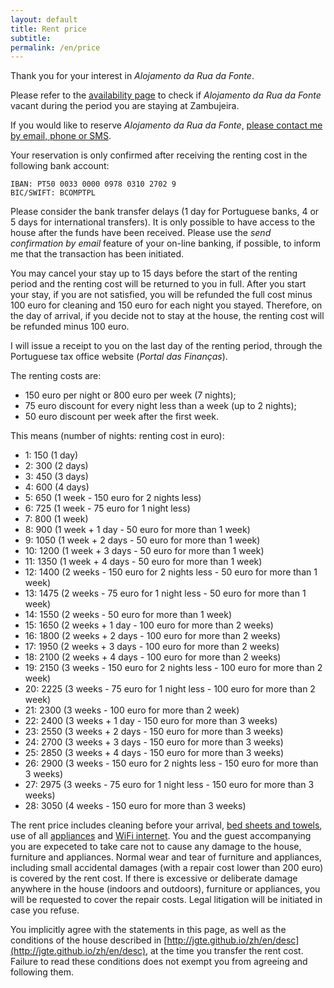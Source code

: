 ```yaml
---
layout: default
title: Rent price
subtitle:
permalink: /en/price
---
```


Thank you for your interest in *Alojamento da Rua da Fonte*.

Please refer to the [availability page](http://jgte.github.io/zambujeira/en/#disponibilidade) to check if *Alojamento da Rua da Fonte* vacant during the period you are staying at Zambujeira.

If you would like to reserve *Alojamento da Rua da Fonte*, [please contact me by email, phone or SMS](http://jgte.github.io/zh/en/intro#house-contacts).

Your reservation is only confirmed after receiving the renting cost in the following bank account:

    IBAN: PT50 0033 0000 0978 0310 2702 9
    BIC/SWIFT: BCOMPTPL

Please consider the bank transfer delays (1 day for Portuguese banks, 4 or 5 days for international transfers). It is only possible to have access to the house after the funds have been received. Please use the *send confirmation by email* feature of your on-line banking, if possible, to inform me that the transaction has been initiated.

You may cancel your stay up to 15 days before the start of the renting period and the renting cost will be returned to you in full. After you start your stay, if you are not satisfied, you will be refunded the full cost minus 100 euro for cleaning and 150 euro for each night you stayed. Therefore, on the day of arrival, if you decide not to stay at the house, the renting cost will be refunded minus 100 euro.

I will issue a receipt to you on the last day of the renting period, through the Portuguese tax office website (*Portal das Finanças*).

The renting costs are:
- 150 euro per night or 800 euro per week (7 nights);
- 75 euro discount for every night less than a week (up to 2 nights);
- 50 euro discount per week after the first week.

This means (number of nights: renting cost in euro):
- 1: 150 (1 day)
- 2: 300 (2 days)
- 3: 450 (3 days)
- 4: 600 (4 days)
- 5: 650 (1 week - 150 euro for 2 nights less)
- 6: 725 (1 week - 75 euro for 1 night less)
- 7: 800 (1 week)
- 8: 900 (1 week + 1 day - 50 euro for more than 1 week)
- 9: 1050 (1 week + 2 days - 50 euro for more than 1 week)
- 10: 1200 (1 week + 3 days - 50 euro for more than 1 week)
- 11: 1350 (1 week + 4 days - 50 euro for more than 1 week)
- 12: 1400 (2 weeks - 150 euro for 2 nights less - 50 euro for more than 1 week)
- 13: 1475 (2 weeks - 75 euro for 1 night less - 50 euro for more than 1 week)
- 14: 1550 (2 weeks - 50 euro for more than 1 week)
- 15: 1650 (2 weeks + 1 day - 100 euro for more than 2 weeks)
- 16: 1800 (2 weeks + 2 days - 100 euro for more than 2 weeks)
- 17: 1950 (2 weeks + 3 days - 100 euro for more than 2 weeks)
- 18: 2100 (2 weeks + 4 days - 100 euro for more than 2 weeks)
- 19: 2150 (3 weeks - 150 euro for 2 nights less - 100 euro for more than 2 week)
- 20: 2225 (3 weeks - 75 euro for 1 night less - 100 euro for more than 2 week)
- 21: 2300 (3 weeks - 100 euro for more than 2 week)
- 22: 2400 (3 weeks + 1 day - 150 euro for more than 3 weeks)
- 23: 2550 (3 weeks + 2 days - 150 euro for more than 3 weeks)
- 24: 2700 (3 weeks + 3 days - 150 euro for more than 3 weeks)
- 25: 2850 (3 weeks + 4 days - 150 euro for more than 3 weeks)
- 26: 2900 (3 weeks - 150 euro for 2 nights less - 150 euro for more than 3 weeks)
- 27: 2975 (3 weeks - 75 euro for 1 night less - 150 euro for more than 3 weeks)
- 28: 3050 (4 weeks - 150 euro for more than 3 weeks)

The rent price includes cleaning before your arrival, [bed sheets and towels](http://jgte.github.io/zh/en/desc#bed-sheets-and-towels), use of all [appliances](http://jgte.github.io/zh/en/desc#appliances) and [WiFi internet](http://jgte.github.io/zh/en/desc#wifi-internet). You and the guest accompanying you are expeceted to take care not to cause any damage to the house, furniture and appliances. Normal wear and tear of furniture and appliances, including small accidental damages (with a repair cost lower than 200 euro) is covered by the rent cost. If there is excessive or deliberate damage anywhere in the house (indoors and outdoors), furniture or appliances, you will be requested to cover the repair costs. Legal litigation will be initiated in case you refuse.

You implicitly agree with the statements in this page, as well as the conditions of the house described in [http://jgte.github.io/zh/en/desc](http://jgte.github.io/zh/en/desc), at the time you transfer the rent cost. Failure to read these conditions does not exempt you from agreeing and following them.